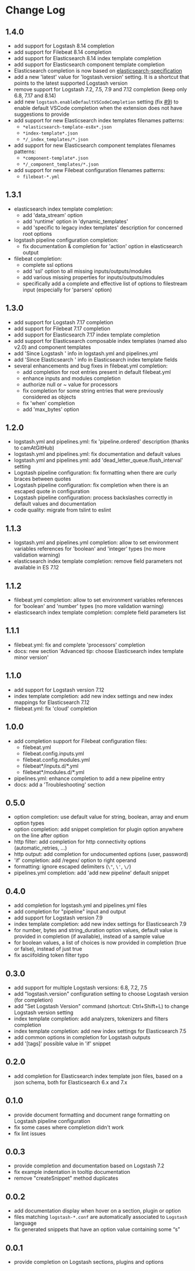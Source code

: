 # Change Log


## 1.4.0

- add support for Logstash 8.14 completion
- add support for Filebeat 8.14 completion
- add support for Elasticsearch 8.14 index template completion
- add support for Elasticsearch component template completion
- Elasticsearch completion is now based on [elasticsearch-specification](https://github.com/elastic/elasticsearch-specification/)
- add a new 'latest' value for 'logstash.version' setting. It is a shortcut that points to the latest supported Logstash version
- remove support for Logstash 7.2, 7.5, 7.9 and 7.12 completion (keep only 6.8, 7.17 and 8.14)
- add new `logstash.enableDefaultVSCodeCompletion` setting (fix [#9](https://github.com/fbaligand/vscode-logstash-editor/issues/9)) to enable default VSCode completion when the extension does not have suggestions to provide
- add support for new Elasticsearch index templates filenames patterns:
  - `*elasticsearch-template-es8x*.json`
  - `*index-template*.json`
  - `*/_index_templates/*.json`
- add support for new Elasticsearch component templates filenames patterns:
  - `*component-template*.json`
  - `*/_component_templates/*.json`
- add support for new Filebeat configuration filenames patterns:
  - `filebeat-*.yml`


## 1.3.1

- elasticsearch index template completion:
  - add 'data_stream' option
  - add 'runtime' option in 'dynamic_templates'
  - add 'specific to legacy index templates' description for concerned root options
- logstash pipeline configuration completion:
  - fix documentation & completion for 'action' option in elasticsearch output
- filebeat completion:
  - complete ssl options
  - add 'ssl' option to all missing inputs/outputs/modules
  - add various missing properties for inputs/outputs/modules
  - specifically add a complete and effective list of options to filestream input (especially for 'parsers' option)


## 1.3.0

- add support for Logstash 7.17 completion
- add support for Filebeat 7.17 completion
- add support for Elasticsearch 7.17 index template completion
- add support for Elasticsearch composable index templates (named also v2.0) and component templates
- add 'Since Logstash <VERSION>' info in logstash.yml and pipelines.yml
- add 'Since Elasticsearch <VERSION>' info in Elasticsearch index template fields
- several enhancements and bug fixes in filebeat.yml completion:
  - add completion for root entries present in default filebeat.yml
  - enhance inputs and modules completion
  - authorize null or ~ value for processors
  - fix completion for some string entries that were previously considered as objects
  - fix 'when' completion
  - add 'max_bytes' option


## 1.2.0

- logstash.yml and pipelines.yml: fix 'pipeline.ordered' description (thanks to camAtGitHub)
- logstash.yml and pipelines.yml: fix documentation and default values
- logstash.yml and pipelines.yml: add 'dead_letter_queue.flush_interval' setting
- Logstash pipeline configuration: fix formatting when there are curly braces between quotes
- Logstash pipeline configuration: fix completion when there is an escaped quote in configuration
- Logstash pipeline configuration: process backslashes correctly in default values and documentation
- code quality: migrate from tslint to eslint


## 1.1.3

- logstash.yml and pipelines.yml completion: allow to set environment variables references for 'boolean' and 'integer' types (no more validation warning)
- elasticsearch index template completion: remove field parameters not available in ES 7.12


## 1.1.2

- filebeat.yml completion: allow to set environment variables references for 'boolean' and 'number' types (no more validation warning)
- elasticsearch index template completion: complete field parameters list


## 1.1.1

- filebeat.yml: fix and complete 'processors' completion
- docs: new section 'Advanced tip: choose Elasticsearch index template minor version'


## 1.1.0

- add support for Logstash version 7.12
- index template completion: add new index settings and new index mappings for Elasticsearch 7.12
- filebeat.yml: fix 'cloud' completion


## 1.0.0

- add completion support for Filebeat configuration files:
  - filebeat.yml
  - filebeat.config.inputs.yml
  - filebeat.config.modules.yml
  - filebeat*/inputs.d/*.yml
  - filebeat*/modules.d/*.yml
- pipelines.yml: enhance completion to add a new pipeline entry
- docs: add a 'Troubleshooting' section


## 0.5.0

- option completion: use default value for string, boolean, array and enum option types
- option completion: add snippet completion for plugin option anywhere on the line after option
- http filter: add completion for http connectivity options (automatic_retries, ...)
- http output: add completion for undocumented options (user, password)
- 'if' completion: add /regex/ option to right operand
- formatting: ignore escaped delimiters (`\"`, `\'`, `\/`)
- pipelines.yml completion: add 'add new pipeline' default snippet


## 0.4.0

- add completion for logstash.yml and pipelines.yml files
- add completion for "pipeline" input and output
- add support for Logstash version 7.9
- index template completion: add new index settings for Elasticsearch 7.9
- for number, bytes and string_duration option values, default value is provided in completion (if available), instead of a sample value
- for boolean values, a list of choices is now provided in completion (true or false), instead of just true
- fix asciifolding token filter typo


## 0.3.0

- add support for multiple Logstash versions: 6.8, 7.2, 7.5
- add "logstash.version" configuration setting to choose Logstash version (for completion)
- add "Set Logstash Version" command (shortcut: Ctrl+Shift+L) to change Logstash version setting
- index template completion: add analyzers, tokenizers and filters completion
- index template completion: add new index settings for Elasticsearch 7.5
- add common options in completion for Logstash outputs
- add '[tags]' possible value in 'if' snippet


## 0.2.0

- add completion for Elasticsearch index template json files, based on a json schema, both for Elasticsearch 6.x and 7.x


## 0.1.0

- provide document formatting and document range formatting on Logstash pipeline configuration
- fix some cases where completion didn't work
- fix lint issues


## 0.0.3

- provide completion and documentation based on Logstash 7.2
- fix example indentation in tooltip documentation
- remove "createSnippet" method duplicates


## 0.0.2

- add documentation display when hover on a section, plugin or option
- files matching `logstash-*.conf` are automatically associated to `Logstash` language
- fix generated snippets that have an option value containing some “s”


## 0.0.1

- provide completion on Logstash sections, plugins and options

